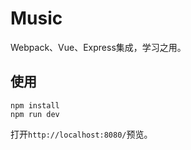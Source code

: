 # Music

Webpack、Vue、Express集成，学习之用。

## 使用

```
npm install
npm run dev
```

打开`http://localhost:8080/`预览。
